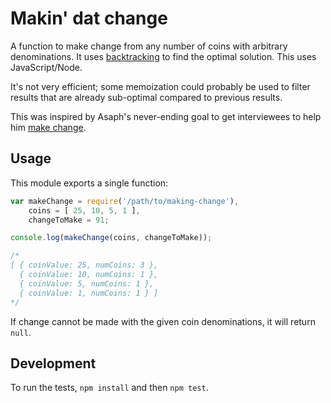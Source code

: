 # Makin' dat change

A function to make change from any number of coins
with arbitrary denominations. It uses
[backtracking](https://en.wikipedia.org/wiki/Backtracking)
to find the optimal solution. This uses JavaScript/Node.

It's not very efficient; some memoization could probably be used
to filter results that are already sub-optimal compared to
previous results.

This was inspired by Asaph's never-ending goal to get interviewees
to help him [make change](https://github.com/asaph/makechange).

## Usage
This module exports a single function:

```javascript
var makeChange = require('/path/to/making-change'),
    coins = [ 25, 10, 5, 1 ],
    changeToMake = 91;

console.log(makeChange(coins, changeToMake));

/*
[ { coinValue: 25, numCoins: 3 },
  { coinValue: 10, numCoins: 1 },
  { coinValue: 5, numCoins: 1 },
  { coinValue: 1, numCoins: 1 } ]
*/
```

If change cannot be made with the given coin denominations,
it will return `null`.


## Development

To run the tests, `npm install` and then `npm test`.
